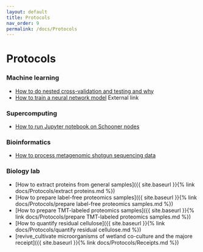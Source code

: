 ```yaml
---
layout: default
title: Protocols
nav_order: 9
permalink: /docs/Protocols
---
```

# Protocols

### **Machine learning**
- [How to do nested cross-validation and testing and why]()
- [How to train a neural network model](http://karpathy.github.io/2019/04/25/recipe/) External link

### **Supercomputing**
- [How to run Jupyter notebook on Schooner nodes](https://github.com/thepanlab/supercomputers/blob/master/Use_jupyter_notebook.md)

### **Bioinformatics**
- [How to process metagenomic shotgun sequencing data](https://github.com/thepanlab/Seq2MAG)

### **Biology lab**
- [How to extract proteins from general samples]({{ site.baseurl }}{% link docs/Protocols/extract proteins.md %})
- [How to prepare label-free proteomics samples]({{ site.baseurl }}{% link docs/Protocols/prepare label-free proteomics samples.md %})
- [How to prepare TMT-labeled proteomics samples]({{ site.baseurl }}{% link docs/Protocols/prepare TMT-labeled proteomics samples.md %})
- [How to quantify residual cellulose]({{ site.baseurl }}{% link docs/Protocols/quantify residual cellulose.md %})
- [revive_cultivate microorganisms of wetland co-culture and the majore receipt]({{ site.baseurl }}{% link docs/Protocols/Receipts.md %})

